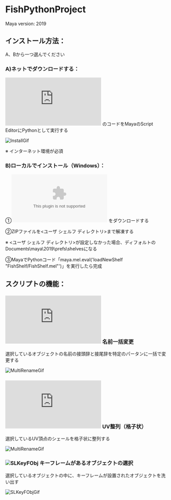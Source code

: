 # FishPythonProject
Maya version: 2019

## インストール方法：

A、Bから一つ選んでください

### A)ネットでダウンロードする：

![Construct](https://raw.githubusercontent.com/Julian-Fish/FishPythonProject/master/maya%20script/py/Construct.py)
のコードをMayaのScript EditorにPythonとして実行する

![InstallGif](https://raw.githubusercontent.com/Julian-Fish/FishPythonProject/master/gif/Construct/install.gif)

※ インターネット環境が必須

### B)ローカルでインストール（Windows）：

①![Zipファイル](https://github.com/Julian-Fish/FishPythonProject/raw/master/maya%20script/WindowsInstall.zip)
をダウンロードする

②ZIPファイルを<ユーザ シェルフ ディレクトリ>まで解凍する

※ <ユーザ シェルフ ディレクトリ>が設定しなかった場合、ディフォルトのDocuments\maya\2019\prefs\shelvesになる

③MayaでPythonコード「maya.mel.eval('loadNewShelf "FishShelf/FishShelf.mel"')」を実行したら完成

<!-- ![install_local](https://raw.githubusercontent.com/Julian-Fish/FishPythonProject/master/gif/install/install_local.png) -->

## スクリプトの機能：

### ![MultiRename](https://raw.githubusercontent.com/Julian-Fish/FishPythonProject/master/maya%20script/py/multiRename.py) 名前一括変更

選択しているオブジェクトの名前の接頭辞と接尾辞を特定のパータンに一括で変更する

![MultiRenameGif](https://raw.githubusercontent.com/Julian-Fish/FishPythonProject/master/gif/multiRename/multiRename.gif)

### ![UVAlign](https://raw.githubusercontent.com/Julian-Fish/FishPythonProject/master/maya%20script/py/UVAlignVer2.py) UV整列（格子状）

選択しているUV頂点のシェールを格子状に整列する

![MultiRenameGif](https://raw.githubusercontent.com/Julian-Fish/FishPythonProject/master/gif/UVAlign/UVAlign.gif)

### ![SLKeyFObj]() キーフレームがあるオブジェクトの選択

選択しているオブジェクトの中に、キーフレームが設置されたオブジェクトを洗い出す

![SLKeyFObjGif](https://github.com/Julian-Fish/FishPythonProject/blob/master/gif/SLKeyFObj/SLKeyFObj.gif)
<!--
### ![Construct](https://raw.githubusercontent.com/Julian-Fish/FishPythonProject/master/maya%20script/py/Construct.py) シェルフの更新

シェルフを更新する

※ インターネット環境が必須

![ConstructGif](https://raw.githubusercontent.com/Julian-Fish/FishPythonProject/master/gif/Construct/construct.gif)
-->
